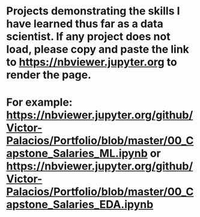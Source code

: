 # Projects demonstrating the skills I have learned thus far as a data scientist. If any project does not load, please copy and paste the link to https://nbviewer.jupyter.org to render the page.

# For example: https://nbviewer.jupyter.org/github/Victor-Palacios/Portfolio/blob/master/00_Capstone_Salaries_ML.ipynb or https://nbviewer.jupyter.org/github/Victor-Palacios/Portfolio/blob/master/00_Capstone_Salaries_EDA.ipynb
